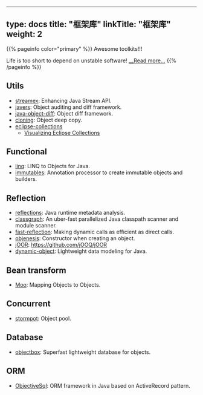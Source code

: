 
---
type: docs
title: "框架库"
linkTitle: "框架库"
weight: 2
---

{{% pageinfo color="primary" %}}
Awesome toolkits!!!

Life is too short to depend on unstable software!  [__Read more...](https://blog.sidebits.tech/life-is-too-short-to-depend-on-unstable-software/)
{{% /pageinfo %}}

## Utils

- [streamex](https://github.com/amaembo/streamex): Enhancing Java Stream API.
- [javers](https://github.com/javers/javers): Object auditing and diff framework.
- [java-object-diff](https://github.com/SQiShER/java-object-diff): Object diff framework.
- [cloning](https://github.com/kostaskougios/cloning): Object deep copy.
- [eclipse-collections](https://github.com/eclipse/eclipse-collections)
  - [Visualizing Eclipse Collections](https://medium.com/oracledevs/visualizing-eclipse-collections-646dad9533a9)

## Functional

- [linq](https://github.com/timandy/linq): LINQ to Objects for Java.
- [immutables](https://github.com/immutables/immutables): Annotation processor to create immutable objects and builders.

## Reflection

- [reflections](https://github.com/ronmamo/reflections): Java runtime metadata analysis.
- [classgraph](https://github.com/classgraph/classgraph): An uber-fast parallelized Java classpath scanner and module scanner.
- [fast-reflection](https://github.com/danielsun1106/fast-reflection): Making dynamic calls as efficient as direct calls.
- [objenesis](https://github.com/easymock/objenesis): Constructor when creating an object.
- [jOOR](https://github.com/jOOQ/jOOR): https://github.com/jOOQ/jOOR
- [dynamic-object](https://github.com/rschmitt/dynamic-object): Lightweight data modeling for Java.  

## Bean transform

- [Moo](https://github.com/geoffreywiseman/Moo): Mapping Objects to Objects.

## Concurrent

- [stormpot](https://github.com/chrisvest/stormpot): Object pool.

## Database 

- [objectbox](https://github.com/objectbox/objectbox-java): Superfast lightweight database for objects.

## ORM

- [ObjectiveSql](https://github.com/braisdom/ObjectiveSql): ORM framework in Java based on ActiveRecord pattern.